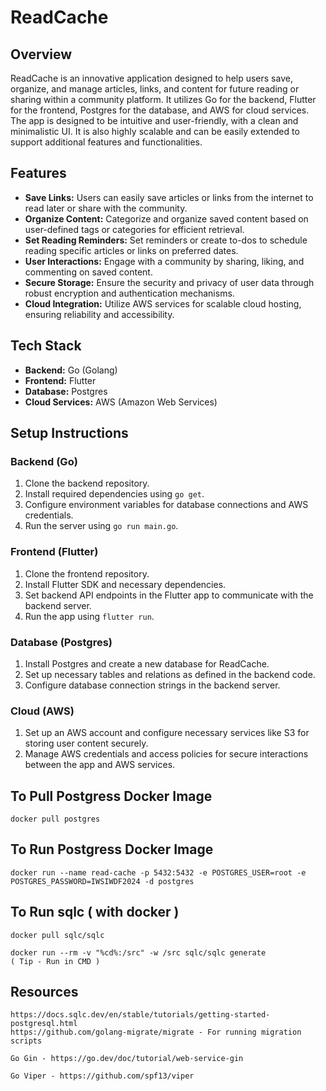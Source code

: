 # ReadCache

## Overview
ReadCache is an innovative application designed to help users save, organize, and manage articles, links, and content for future reading or sharing within a community platform. It utilizes Go for the backend, Flutter for the frontend, Postgres for the database, and AWS for cloud services. The app is designed to be intuitive and user-friendly, with a clean and minimalistic UI. It is also highly scalable and can be easily extended to support additional features and functionalities.


## Features
- **Save Links:** Users can easily save articles or links from the internet to read later or share with the community.
- **Organize Content:** Categorize and organize saved content based on user-defined tags or categories for efficient retrieval.
- **Set Reading Reminders:** Set reminders or create to-dos to schedule reading specific articles or links on preferred dates.
- **User Interactions:** Engage with a community by sharing, liking, and commenting on saved content.
- **Secure Storage:** Ensure the security and privacy of user data through robust encryption and authentication mechanisms.
- **Cloud Integration:** Utilize AWS services for scalable cloud hosting, ensuring reliability and accessibility.

## Tech Stack
- **Backend:** Go (Golang)
- **Frontend:** Flutter
- **Database:** Postgres
- **Cloud Services:** AWS (Amazon Web Services)

## Setup Instructions
### Backend (Go)
1. Clone the backend repository.
2. Install required dependencies using `go get`.
3. Configure environment variables for database connections and AWS credentials.
4. Run the server using `go run main.go`.

### Frontend (Flutter)
1. Clone the frontend repository.
2. Install Flutter SDK and necessary dependencies.
3. Set backend API endpoints in the Flutter app to communicate with the backend server.
4. Run the app using `flutter run`.

### Database (Postgres)
1. Install Postgres and create a new database for ReadCache.
2. Set up necessary tables and relations as defined in the backend code.
3. Configure database connection strings in the backend server.

### Cloud (AWS)
1. Set up an AWS account and configure necessary services like S3 for storing user content securely.
2. Manage AWS credentials and access policies for secure interactions between the app and AWS services.

## To Pull Postgress Docker Image
    docker pull postgres
    
## To Run Postgress Docker Image
    docker run --name read-cache -p 5432:5432 -e POSTGRES_USER=root -e POSTGRES_PASSWORD=IWSIWDF2024 -d postgres

## To Run sqlc ( with docker )

    docker pull sqlc/sqlc

    docker run --rm -v "%cd%:/src" -w /src sqlc/sqlc generate  
    ( Tip - Run in CMD )

## Resources
    https://docs.sqlc.dev/en/stable/tutorials/getting-started-postgresql.html
    https://github.com/golang-migrate/migrate - For running migration scripts

    Go Gin - https://go.dev/doc/tutorial/web-service-gin

    Go Viper - https://github.com/spf13/viper


    

